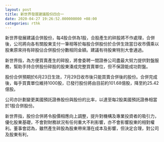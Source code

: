 ```yaml
---
layout: post
title: 新世界發展建議股份四合一
date: 2020-04-27 19:26:52.000000000 +08:00
categories: rthk
---
```


新世界發展建議合併股份，每4股合併為1股，合股產生的碎股將不作處理，合併後，公司將向各有關股東支付一筆相等於每股合併股份於合併生效當日收市價乘以股東原來持有碎股佔合併股份分數相同金額。建議有待股東特別大會通過。

新世界指，為方便買賣產生的碎股，將會委聘一間證券公司盡最大努力提供對盤服務，幫助手持合併股份碎股的股東湊成完整買賣單位，但不保證能成功對盤。

股份合併預期於6月23日生效，7月29日收市後只能買賣合併後的股份。合併完成後，每手買賣單位維持1000股，已發行股份將由目前約101.68億股，降至約25.42億股。

公司亦計劃變更美國預託證券股份與股份的比率，以達至每2股美國預託證券相當於1股合併股份。

新世界指，股份合併將令股價相應向上調整，提升對機構及專業投資者的吸引力，優化股東基礎，不會對財務狀況有任何重大不利影響，亦不會影響股東的相對權利。董事會認為，雖然產生碎股為股東帶來潛在成本及影響，但決定合理，對公司及股東有利，
